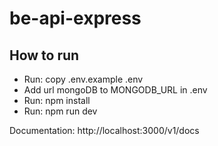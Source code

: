# be-api-express
## How to run
- Run: copy .env.example .env
- Add url mongoDB to MONGODB_URL in .env
- Run: npm install
- Run: npm run dev

Documentation: http://localhost:3000/v1/docs
